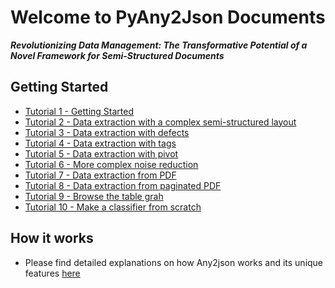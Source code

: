 # Welcome to PyAny2Json Documents

***Revolutionizing Data Management: The Transformative Potential of a Novel Framework for Semi-Structured Documents***

## Getting Started

* [Tutorial 1 - Getting Started](tutorial_1.md)
* [Tutorial 2 - Data extraction with a complex semi-structured layout](tutorial_2.md)
* [Tutorial 3 - Data extraction with defects](tutorial_3.md)
* [Tutorial 4 - Data extraction with tags](tutorial_4.md)
* [Tutorial 5 - Data extraction with pivot](tutorial_5.md)
* [Tutorial 6 - More complex noise reduction](tutorial_6.md)
* [Tutorial 7 - Data extraction from PDF](tutorial_7.md)
* [Tutorial 8 - Data extraction from paginated PDF](tutorial_8.md)
* [Tutorial 9 - Browse the table grah](tutorial_9.md)
* [Tutorial 10 - Make a classifier from scratch](tutorial_10.md)

## How it works

* Please find detailed explanations on how Any2json works and its unique features [here](https://romualdrousseau.github.io/Any2Json-Documents/)
